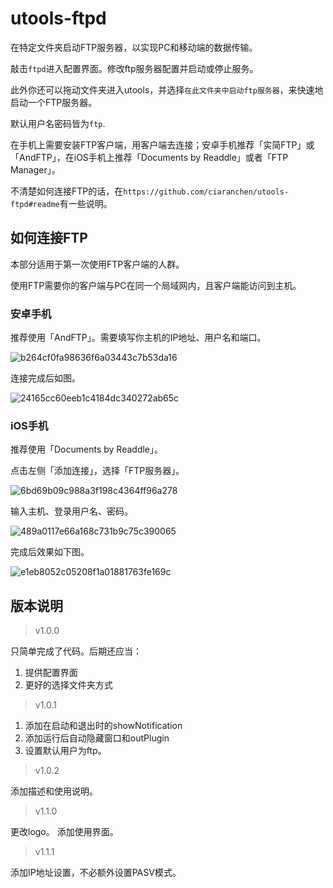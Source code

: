 # utools-ftpd

在特定文件夹启动FTP服务器，以实现PC和移动端的数据传输。

敲击`ftpd`进入配置界面。修改ftp服务器配置并启动或停止服务。

此外你还可以拖动文件夹进入utools，并选择`在此文件夹中启动ftp服务器`，来快速地启动一个FTP服务器。

默认用户名密码皆为`ftp`.

在手机上需要安装FTP客户端，用客户端去连接；安卓手机推荐「实简FTP」或「AndFTP」，在iOS手机上推荐「Documents by Readdle」或者「FTP Manager」。

不清楚如何连接FTP的话，在`https://github.com/ciaranchen/utools-ftpd#readme`有一些说明。

<!-- TODO: 服务器启动期间仍可以修改设置。 -->

## 如何连接FTP

本部分适用于第一次使用FTP客户端的人群。

使用FTP需要你的客户端与PC在同一个局域网内，且客户端能访问到主机。

### 安卓手机

推荐使用「AndFTP」。需要填写你主机的IP地址、用户名和端口。

![b264cf0fa98636f6a03443c7b53da16](README.assets/b264cf0fa98636f6a03443c7b53da16.jpg)

连接完成后如图。

![24165cc60eeb1c4184dc340272ab65c](README.assets/24165cc60eeb1c4184dc340272ab65c.jpg)


### iOS手机

推荐使用「Documents by Readdle」。

点击左侧「添加连接」，选择「FTP服务器」。

![6bd69b09c988a3f198c4364ff96a278](README.assets/6bd69b09c988a3f198c4364ff96a278.png)

输入主机、登录用户名、密码。

![489a0117e66a168c731b9c75c390065](README.assets/489a0117e66a168c731b9c75c390065.png)

完成后效果如下图。

![e1eb8052c05208f1a01881763fe169c](README.assets/e1eb8052c05208f1a01881763fe169c.png)

## 版本说明

> v1.0.0

只简单完成了代码。后期还应当：

1. 提供配置界面
2. 更好的选择文件夹方式

> v1.0.1

1. 添加在启动和退出时的showNotification
2. 添加运行后自动隐藏窗口和outPlugin
3. 设置默认用户为ftp。

> v1.0.2

添加描述和使用说明。

> v1.1.0

更改logo。
添加使用界面。

> v1.1.1

添加IP地址设置，不必额外设置PASV模式。
